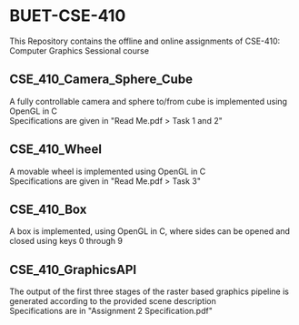 # BUET-CSE-410
This Repository contains the offline and online assignments of CSE-410: Computer Graphics Sessional course

## CSE_410_Camera_Sphere_Cube
A fully controllable camera and sphere to/from cube is implemented using OpenGL in C  
Specifications are given in "Read Me.pdf > Task 1 and 2"  

## CSE_410_Wheel
A movable wheel is implemented using OpenGL in C  
Specifications are given in "Read Me.pdf > Task 3"  

## CSE_410_Box
A box is implemented, using OpenGL in C, where sides can be opened and closed using keys 0 through 9  

## CSE_410_GraphicsAPI
The output of the first three stages of the raster based graphics pipeline is generated according to the provided scene description  
Specifications are in "Assignment 2 Specification.pdf"

